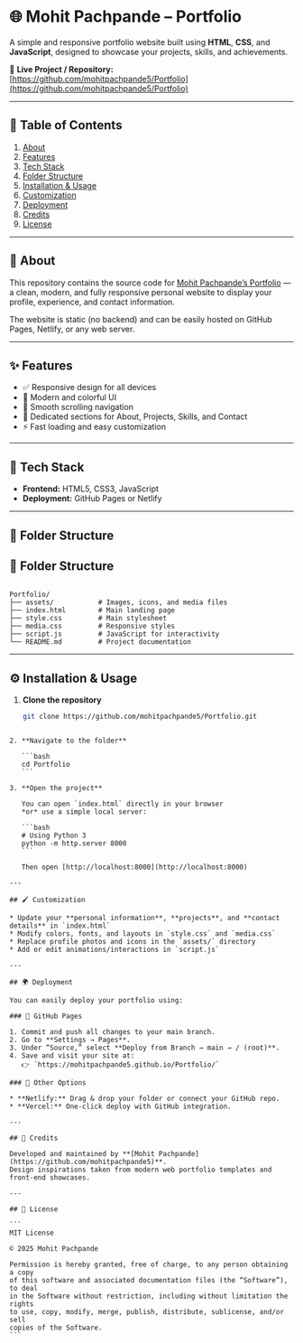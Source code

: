 # 🌐 Mohit Pachpande – Portfolio

A simple and responsive portfolio website built using **HTML**, **CSS**, and **JavaScript**, designed to showcase your projects, skills, and achievements.

🔗 **Live Project / Repository:** [https://github.com/mohitpachpande5/Portfolio](https://github.com/mohitpachpande5/Portfolio)

---

## 🚀 Table of Contents

1. [About](#about)  
2. [Features](#features)  
3. [Tech Stack](#tech-stack)  
4. [Folder Structure](#folder-structure)  
5. [Installation & Usage](#installation--usage)  
6. [Customization](#customization)  
7. [Deployment](#deployment)  
8. [Credits](#credits)  
9. [License](#license)  

---

## 📖 About

This repository contains the source code for [Mohit Pachpande’s Portfolio](https://github.com/mohitpachpande5/Portfolio) — a clean, modern, and fully responsive personal website to display your profile, experience, and contact information.

The website is static (no backend) and can be easily hosted on GitHub Pages, Netlify, or any web server.

---

## ✨ Features

- ✅ Responsive design for all devices  
- 🎨 Modern and colorful UI  
- 🧭 Smooth scrolling navigation  
- 📁 Dedicated sections for About, Projects, Skills, and Contact  
- ⚡ Fast loading and easy customization  

---

## 🧰 Tech Stack

- **Frontend:** HTML5, CSS3, JavaScript  
- **Deployment:** GitHub Pages or Netlify  

---

## 📂 Folder Structure



## 📂 Folder Structure

```

Portfolio/
├── assets/           # Images, icons, and media files
├── index.html        # Main landing page
├── style.css         # Main stylesheet
├── media.css         # Responsive styles
├── script.js         # JavaScript for interactivity
└── README.md         # Project documentation

````

---

## ⚙️ Installation & Usage

1. **Clone the repository**

   ```bash
   git clone https://github.com/mohitpachpande5/Portfolio.git
````

2. **Navigate to the folder**

   ```bash
   cd Portfolio
   ```

3. **Open the project**

   You can open `index.html` directly in your browser
   *or* use a simple local server:

   ```bash
   # Using Python 3
   python -m http.server 8000
   ```

   Then open [http://localhost:8000](http://localhost:8000)

---

## 🖌️ Customization

* Update your **personal information**, **projects**, and **contact details** in `index.html`
* Modify colors, fonts, and layouts in `style.css` and `media.css`
* Replace profile photos and icons in the `assets/` directory
* Add or edit animations/interactions in `script.js`

---

## 🌍 Deployment

You can easily deploy your portfolio using:

### 🧾 GitHub Pages

1. Commit and push all changes to your main branch.
2. Go to **Settings → Pages**.
3. Under “Source,” select **Deploy from Branch → main → / (root)**.
4. Save and visit your site at:
   👉 `https://mohitpachpande5.github.io/Portfolio/`

### 🚀 Other Options

* **Netlify:** Drag & drop your folder or connect your GitHub repo.
* **Vercel:** One-click deploy with GitHub integration.

---

## 🙌 Credits

Developed and maintained by **[Mohit Pachpande](https://github.com/mohitpachpande5)**.
Design inspirations taken from modern web portfolio templates and front-end showcases.

---

## 📄 License

```
MIT License

© 2025 Mohit Pachpande

Permission is hereby granted, free of charge, to any person obtaining a copy
of this software and associated documentation files (the “Software”), to deal
in the Software without restriction, including without limitation the rights
to use, copy, modify, merge, publish, distribute, sublicense, and/or sell
copies of the Software.
```



